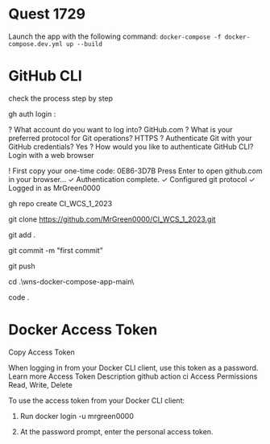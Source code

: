 # Quest 1729

Launch the app with the following command: `docker-compose -f docker-compose.dev.yml up --build`

# GitHub CLI

check the process step by step

gh auth login :

? What account do you want to log into? GitHub.com
? What is your preferred protocol for Git operations? HTTPS
? Authenticate Git with your GitHub credentials? Yes
? How would you like to authenticate GitHub CLI? Login with a web browser

! First copy your one-time code: 0E86-3D7B
Press Enter to open github.com in your browser...
✓ Authentication complete.
✓ Configured git protocol
✓ Logged in as MrGreen0000

gh repo create CI_WCS_1_2023

git clone https://github.com/MrGreen0000/CI_WCS_1_2023.git

git add .

git commit -m "first commit"

git push

cd .\wns-docker-compose-app-main\

code .

# Docker Access Token

Copy Access Token

When logging in from your Docker CLI client, use this token as a password. Learn more
Access Token Description
github action ci
Access Permissions
Read, Write, Delete

To use the access token from your Docker CLI client:

1. Run docker login -u mrgreen0000

2. At the password prompt, enter the personal access token.
